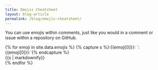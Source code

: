 ```yaml
---
title: Emojis Cheatsheet
layout: blog-article
permalink: /blog/emojis-cheatsheet/
---
```

You can use emojis within comments, just like you would in a comment or issue within a repository on GitHub.

<div class="pure-g">
    {% for emoji in site.data.emojis %}
        {% capture s %}:{{emoji[0]}}:  `:{{emoji[0]}}:`{% endcapture %}
        <div class="pure-u-1 pure-u-lg-1-2 pure-u-xl-1-3">
            {{s | markdownify}}
        </div>
    {% endfor %}
</div>